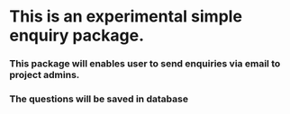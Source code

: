 
# This is an experimental simple enquiry package.


### This package will enables user to send enquiries via email to project admins.
### The questions will be saved in database